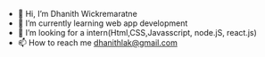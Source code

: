 - 👋 Hi, I’m Dhanith Wickremaratne
- 🌱 I’m currently learning web app development 
- 💞️ I’m looking for a intern(Html,CSS,Javasscript, node.jS, react.js)   
- 📫 How to reach me dhanithlak@gmail.com

